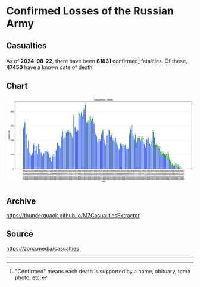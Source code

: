 
# Confirmed Losses of the Russian Army

## Casualties

As of **2024-08-22**, there have been **61831** confirmed[^1] fatalities.
Of these, **47450** have a known date of death.

## Chart

![7-Day Intervals Bar Chart](./docs/7days.svg)

## Archive

https://thunderquack.github.io/MZCasualitiesExtractor

## Source

https://zona.media/casualties

---

[^1]: "Confirmed" means each death is supported by a name, obituary, tomb photo, etc.
